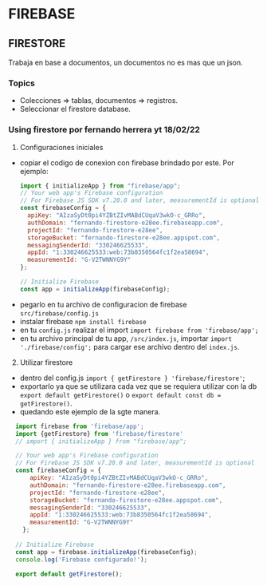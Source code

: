 # FIREBASE

## FIRESTORE

Trabaja en base a documentos, un documentos no es mas que un json.

### Topics
* Colecciones => tablas, documentos => registros.
* Seleccionar el firestore database.

### Using firestore por fernando herrera yt 18/02/22

 1. Configuraciones iniciales 

* copiar el codigo de conexion con firebase brindado por este. Por ejemplo:
  ```javascript
  import { initializeApp } from "firebase/app"; 
  // Your web app's Firebase configuration
  // For Firebase JS SDK v7.20.0 and later, measurementId is optional
  const firebaseConfig = {
    apiKey: "AIzaSyDt0pi4YZBtZIvMABdCUqaV3wkO-c_GRRo",
    authDomain: "fernando-firestore-e28ee.firebaseapp.com",
    projectId: "fernando-firestore-e28ee",
    storageBucket: "fernando-firestore-e28ee.appspot.com",
    messagingSenderId: "330246625533",
    appId: "1:330246625533:web:73b8350564fc1f2ea58694",
    measurementId: "G-V2TWNNYG9Y"
  };

  // Initialize Firebase
  const app = initializeApp(firebaseConfig);
  ```
* pegarlo en tu archivo de configuracion de firebase `src/firebase/config.js`
* instalar firebase `npm install firebase`
* en tu `config.js` realizar el import `import firebase from 'firebase/app';`
* en tu archivo principal de tu app, `/src/index.js`, importar `import './firebase/config';` para cargar ese archivo dentro del `index.js`.

2. Utilizar firestore
* dentro del config.js `import { getFirestore } 'firebase/firestore'`;
* exportarlo ya que se utilizara cada vez que se requiera utilizar con la db `export default getFirestore()` o
`export default const db = getFirestore()`.
* quedando este ejemplo de la sgte manera.
```js
  import firebase from 'firebase/app';
  import {getFirestore} from 'firebase/firestore'
  // import { initializeApp } from "firebase/app"; 

  // Your web app's Firebase configuration
  // For Firebase JS SDK v7.20.0 and later, measurementId is optional
  const firebaseConfig = {
      apiKey: "AIzaSyDt0pi4YZBtZIvMABdCUqaV3wkO-c_GRRo",
      authDomain: "fernando-firestore-e28ee.firebaseapp.com",
      projectId: "fernando-firestore-e28ee",
      storageBucket: "fernando-firestore-e28ee.appspot.com",
      messagingSenderId: "330246625533",
      appId: "1:330246625533:web:73b8350564fc1f2ea58694",
      measurementId: "G-V2TWNNYG9Y"
    };
    
  // Initialize Firebase
  const app = firebase.initializeApp(firebaseConfig);
  console.log('Firebase configurado!');

  export default getFirestore();
```
